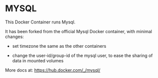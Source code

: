 # MYSQL

This Docker Container runs Mysql.

It has been forked from the official Mysql Docker container, with minimal changes:

- set timezone the same as the other containers

- change the user-id/group-id of the mysql user, to ease the sharing of data in mounted volumes

More docs at: https://hub.docker.com/_/mysql/
